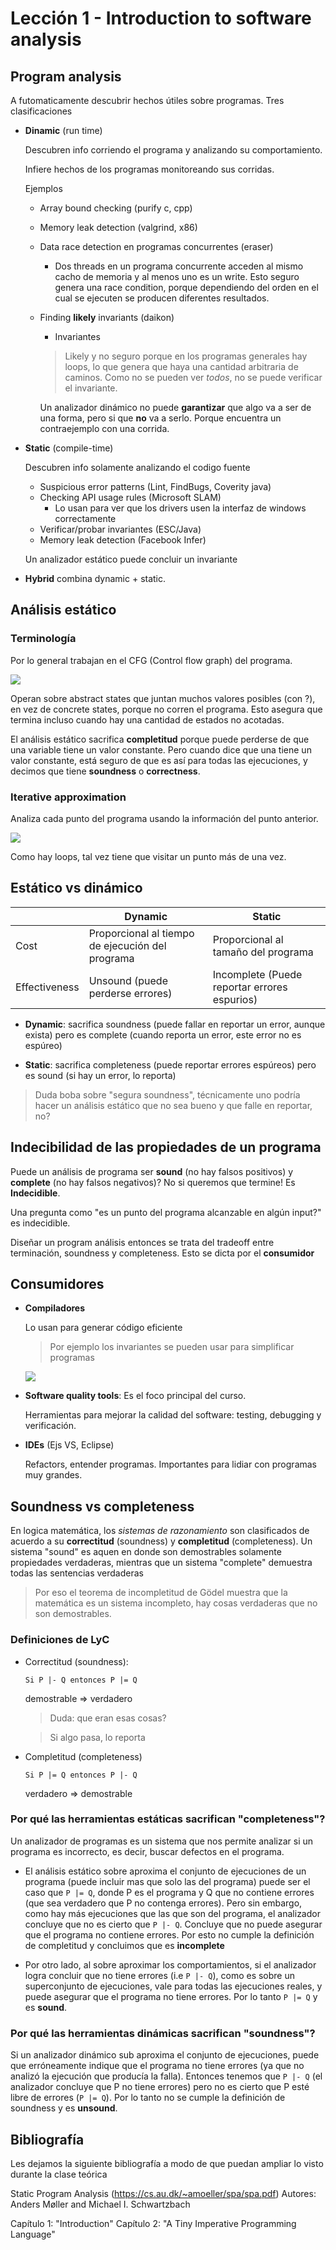 # Lección 1 - Introduction to software analysis

## Program analysis

A futomaticamente descubrir hechos útiles sobre programas. Tres
clasificaciones

- **Dinamic** (run time)

  Descubren info corriendo el programa y analizando su comportamiento.

  Infiere hechos de los programas monitoreando sus corridas.

  Ejemplos

  - Array bound checking (purify c, cpp)
  - Memory leak detection (valgrind, x86)
  - Data race detection en programas concurrentes (eraser)
    - Dos threads en un programa concurrente acceden al mismo cacho de memoria y
      al menos uno es un write. Esto seguro genera una race condition, porque
      dependiendo del orden en el cual se ejecuten se producen diferentes resultados.
  - Finding **likely** invariants (daikon)
    - Invariantes
  
    > Likely y no seguro porque en los programas generales hay loops, lo que
    > genera que haya una cantidad arbitraria de caminos. Como no se pueden ver
    > *todos*, no se puede verificar el invariante.
  
    Un analizador dinámico no puede **garantizar** que algo va a ser de una
    forma, pero si que **no** va a serlo. Porque encuentra un contraejemplo con
    una corrida.

- **Static** (compile-time)

  Descubren info solamente analizando el codigo fuente

  - Suspicious error patterns (Lint, FindBugs, Coverity java)
  - Checking API usage rules (Microsoft SLAM)
    - Lo usan para ver que los drivers usen la interfaz de windows correctamente
  - Verificar/probar invariantes (ESC/Java)
  - Memory leak detection (Facebook Infer)

  Un analizador estático puede concluir un invariante

- **Hybrid** combina dynamic + static.

## Análisis estático

### Terminología

Por lo general trabajan en el CFG (Control flow graph) del programa.

![](img/1/cfg.png)

Operan sobre abstract states que juntan muchos valores posibles (con ?), en vez
de concrete states, porque no corren el programa. Esto asegura que termina
incluso cuando hay una cantidad de estados no acotadas.

El análisis estático sacrifica **completitud** porque puede perderse de que una
variable tiene un valor constante. Pero cuando dice que una tiene un valor
constante, está seguro de que es así para todas las ejecuciones, y decimos que
tiene **soundness** o **correctness**.

### Iterative approximation

Analiza cada punto del programa usando la información del punto anterior.

![](img/1/iterative-approx.png)

Como hay loops, tal vez tiene que visitar un punto más de una vez.

## Estático vs dinámico

|               | Dynamic                                          | Static                                       |
| ------------- | ------------------------------------------------ | -------------------------------------------- |
| Cost          | Proporcional al tiempo de ejecución del programa | Proporcional al tamaño del programa          |
| Effectiveness | Unsound (puede perderse errores)                 | Incomplete (Puede reportar errores espurios) |

- **Dynamic**: sacrifica soundness (puede fallar en reportar un error, aunque
exista) pero es complete (cuando reporta un error, este error no es espúreo)

- **Static**: sacrifica completeness (puede reportar errores espúreos) pero es sound
  (si hay un error, lo reporta)

> Duda boba sobre "segura soundness", técnicamente uno podría hacer un análisis
> estático que no sea bueno y que falle en reportar, no?

## Indecibilidad de las propiedades de un programa

Puede un análisis de programa ser **sound** (no hay falsos positivos) y
**complete** (no hay falsos negativos)? No si queremos que termine! Es
**Indecidible**.

Una pregunta como "es un punto del programa alcanzable en algún input?" es
indecidible.

Diseñar un program análisis entonces se trata del tradeoff entre terminación,
soundness y completeness. Esto se dicta por el **consumidor**

## Consumidores

- **Compiladores**

  Lo usan para generar código eficiente

  > Por ejemplo los invariantes se pueden usar para simplificar programas
  
  ![](img/1/compiler-invariant.png)

- **Software quality tools**: Es el foco principal del curso.

  Herramientas para mejorar la calidad del software: testing, debugging y
  verificación.

- **IDEs** (Ejs VS, Eclipse)

  Refactors, entender programas. Importantes para lidiar con programas muy
  grandes.

## Soundness vs completeness

En logica matemática, los *sistemas de razonamiento* son clasificados de acuerdo
a su **correctitud** (soundness) y **completitud** (completeness). Un sistema
"sound" es aquen en donde son demostrables solamente propiedades verdaderas,
mientras que un sistema "complete" demuestra todas las sentencias verdaderas

> Por eso el teorema de incompletitud de Gödel muestra que la matemática es un
> sistema incompleto, hay cosas verdaderas que no son demostrables.

### Definiciones de LyC

- Correctitud (soundness):

  ```text
  Si P |- Q entonces P |= Q
  ```

  demostrable => verdadero

  > Duda: que eran esas cosas?

  > Si algo pasa, lo reporta

- Completitud (completeness)

  ```text
  Si P |= Q entonces P |- Q
  ```

  verdadero => demostrable

### Por qué las herramientas estáticas sacrifican "completeness"?

Un analizador de programas es un sistema que nos permite analizar si un programa
es incorrecto, es decir, buscar defectos en el programa.

- El análisis estático sobre aproxima el conjunto de ejecuciones de un programa
(puede incluir mas que solo las del programa) puede ser el caso que `P |= Q`,
donde P es el programa y Q que no contiene errores (que sea verdadero que P no
contenga errores). Pero sin embargo, como hay más ejecuciones que las que son
del programa, el analizador concluye que no es cierto que `P |- Q`. Concluye que
no puede asegurar que el programa no contiene errores. Por esto no cumple la
definición de completitud y concluimos que es **incomplete**

- Por otro lado, al sobre aproximar los comportamientos, si el analizador logra
  concluir que no tiene errores (i.e `P |- Q`), como es sobre un superconjunto
  de ejecuciones, vale para todas las ejecuciones reales, y puede asegurar que
  el programa no tiene errores. Por lo tanto `P |= Q` y es **sound**.

### Por qué las herramientas dinámicas sacrifican "soundness"?

Si un analizador dinámico sub aproxima el conjunto de ejecuciones, puede que
erróneamente indique que el programa no tiene errores (ya que no analizó la
ejecución que producía la falla). Entonces tenemos que `P |- Q` (el analizador
concluye que P no tiene errores) pero no es cierto que P esté libre de errores
(`P |= Q`). Por lo tanto no se cumple la definición de soundness y es
**unsound**.

## Bibliografía

Les dejamos la siguiente bibliografía a modo de que puedan ampliar lo visto durante la clase teórica 

Static Program Analysis (https://cs.au.dk/~amoeller/spa/spa.pdf) Autores: Anders Møller and Michael I. Schwartzbach

Capítulo 1: "Introduction"
Capítulo 2: "A Tiny Imperative Programming Language"
